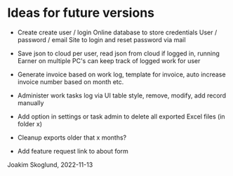 ﻿Ideas for future versions
=========================

- Create create user / login
	Online database to store credentials
	User / password / email
	Site to login and reset password via mail

- Save json to cloud per user, read json from cloud if logged in, 
	running Earner on multiple PC's can keep track of logged work for user

- Generate invoice based on work log, template for invoice, auto increase invoice number based on month etc.

- Administer work tasks log via UI table style, remove, modify, add record manually

- Add option in settings or task admin to delete all exported Excel files (in folder x)

- Cleanup exports older that x months?

- Add feature request link to about form

Joakim Skoglund, 2022-11-13